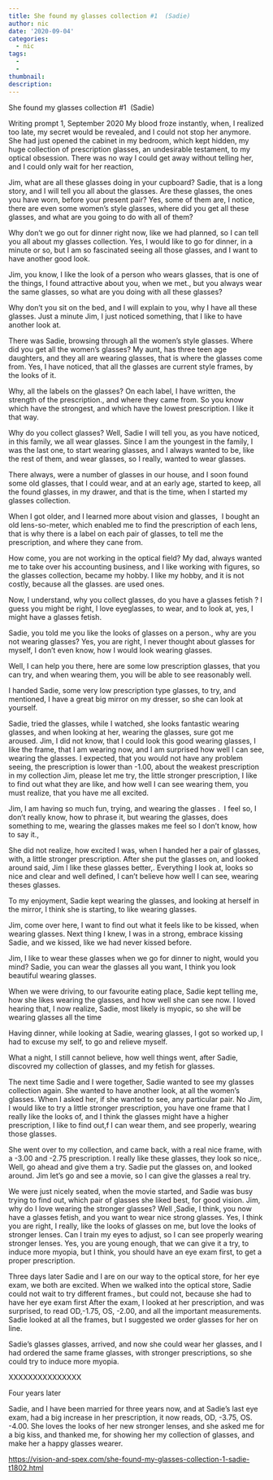 ```yaml
---
title: She found my glasses collection #1  (Sadie)
author: nic
date: '2020-09-04'
categories:
  - nic
tags:
  - 
  - 
thumbnail: 
description: 
---
```


She found my glasses collection #1  (Sadie)

Writing prompt 1, September 2020
My blood froze instantly, when, I realized too late, my secret would be revealed, and I could not stop her anymore.
She had just opened the cabinet in my bedroom, which kept hidden,
my huge collection of prescription glasses, an undesirable testament, to my optical obsession.
There was no way I could get away without telling her, and I could only wait for her reaction,


Jim, what are all these glasses doing in your cupboard?
Sadie, that is a long story, and I will tell you all about the glasses.
Are these glasses, the ones you have worn, before your present pair? 
Yes, some of them are,
I notice, there are even some women’s style glasses, where did you get all these glasses, and what are you going to do with all of them?

Why don’t we go out for dinner right now, like we had planned, so I can tell you all about my glasses collection.
Yes, I would like to go for dinner, in a minute or so, but I am so fascinated seeing all those glasses, and I want to have another good look.

Jim, you know, I like the look of a person who wears glasses, that is one of the things, I found attractive about you, when we met., but you always wear the same glasses, so what are you doing with all these glasses?

Why don’t you sit on the bed, and I will explain to you, why I have all these glasses.
Just a minute Jim, I just noticed something, that I like to have another look at.

There was Sadie, browsing through all the women’s style glasses.
Where did you get all the women’s glasses?
My aunt, has three teen age daughters, and they all are wearing glasses, that is where the glasses come from.
Yes, I have noticed, that all the glasses are current style frames, by the looks of it.

Why, all the labels on the glasses?
On each label, I have written, the strength of the prescription., and where they came from.
So you know which have the strongest, and which have the lowest prescription. I like it that way.

Why do you collect glasses?
Well, Sadie I will tell you, as you have noticed, in this family, we all wear glasses.
Since I am the youngest in the family, I was the last one, to start wearing glasses, and I always wanted to be, like the rest of them, and wear glasses, so I really, wanted to wear glasses.

There always, were a number of glasses in our house, and I soon found some old glasses, that I could wear, and at an early age, started to keep, all the found glasses, in my drawer, and that is the time, when I started my glasses collection.

When I got older, and I learned more about vision and glasses, 
I bought an old lens-so-meter, which enabled me to find the prescription of each lens, that is why there is a label on each pair of glasses, to tell me the prescription, and where they cane from.

How come, you are not working in the optical field?
My dad, always wanted me to take over his accounting business, and I like working with figures, so the glasses collection, became my hobby.
I like my hobby, and it is not costly, because all the glasses. are used ones.

Now, I understand, why you collect glasses, do you have a glasses fetish ?
I guess you might be right, I love eyeglasses, to wear, and to look at,
yes, I might have a glasses fetish.

Sadie, you told me you like the looks of glasses on a person., why are you not wearing glasses?
Yes, you are right, I never thought about glasses for myself, 
I don’t even know, how I would look wearing glasses.

Well, I can help you there, here are some low prescription glasses, that you can try, and when wearing them, you will be able to see reasonably well.

I handed Sadie, some very low prescription type glasses, to try, and 
mentioned, I have a great big mirror on my dresser, so she can look at yourself.

Sadie, tried the glasses, while I watched, she looks fantastic wearing glasses, and when looking at her, wearing the glasses, sure got me aroused.
Jim, I did not know, that I could look this good wearing glasses,
I like the frame, that I am wearing now, and I am surprised how well I can see, wearing the glasses.
I expected, that you would not have any problem seeing, the prescription is lower than -1.00, about the weakest prescription in my collection
Jim, please let me try, the little stronger prescription, I like to find out what they are like, and how well I can see wearing them, you must realize, that you have me all excited.

Jim, I am having so much fun, trying, and wearing the glasses . 
I feel so, I don’t really know, how to phrase it, but wearing the glasses, does something to me, wearing the glasses makes me feel so I don’t know, how to say it., 

She did not realize, how excited I was, when I handed her a pair of glasses, with, a little stronger prescription.
After she put the glasses on, and looked around said, Jim I like these glasses better,. 
Everything I look at, looks so nice and clear and well defined, I can’t believe how well I can see, wearing theses glasses.

To my enjoyment, Sadie kept wearing the glasses, and looking at herself in the mirror, I think she is starting, to like wearing
glasses.

Jim, come over here, I want to find out what it feels like to be kissed, when wearing glasses.
Next thing I knew, I was in a strong, embrace kissing Sadie, and we kissed, like we had never kissed before.

Jim, I like to wear these glasses when we go for dinner to night, would you mind?
Sadie, you can wear the glasses all you want, I think you look beautiful wearing glasses.

When we were driving, to our favourite eating place, Sadie kept telling me, how she likes wearing the glasses, and how well she can see now.
I loved hearing that, I now realize, Sadie, most likely is myopic, so she will be wearing glasses all the time 

Having dinner, while looking at Sadie, wearing glasses, I got so worked up, I had to excuse my self, to go and relieve myself.

What a night, I still cannot believe, how well things went, after Sadie, discovred my collection of glasses, and my fetish for glasses.

The next time Sadie and I were together, Sadie wanted to see my glasses collection again.
She wanted to have another look, at all the women’s glasses.
When I asked her, if she wanted to see, any particular pair.
No Jim, I would like to try a little stronger prescription, you have one frame that I really like the looks of, and I think the glasses might have a higher prescription, I like to find out,f I can wear them, and see properly, wearing those glasses.

She went over to my collection, and came back, with a real nice frame, with a -3.00 and -2.75 prescription.
I really like these glasses, they look so nice,.
Well, go ahead and give them a try.
Sadie put the glasses on, and looked around.
Jim let’s go and see a movie, so I can give the glasses a real try.

We were just nicely seated, when the movie started, and Sadie was busy trying to find out, which pair of glasses she liked best, for good vision.
Jim, why do I love wearing the stronger glasses?
Well ,Sadie, I think, you now have a glasses fetish, and you want to wear nice strong glasses.
Yes, I think you are right, I really, like the looks of glasses on me, but love the looks of stronger lenses.
Can I train my eyes to adjust, so I can see properly wearing stronger lenses.
Yes, you are young enough, that we can give it a try, to induce more myopia, but I think, you should have an eye exam first, to get a proper prescription.

Three days later Sadie and I are on our way to the optical store, for her eye exam, we both are excited.
When we walked into the optical store, Sadie could not wait to try different frames., but could not, because she had to have her eye exam first
After the exam, I looked at her prescription, and was surprised, to read OD,-1.75, OS, -2.00, and all the important measurements.
Sadie looked at all the frames, but I suggested we order glasses for her on line.

Sadie’s glasses glasses, arrived, and now she could wear her glasses, and I had ordered the same frame glasses, with stronger prescriptions, so she could try to induce more myopia.


XXXXXXXXXXXXXXX

Four years later

Sadie, and I have been married for three years now, and at Sadie’s last eye exam, had a big increase in her prescription, it now reads, OD, -3.75, OS. -4.00.
She loves the looks of her new stronger lenses, and she asked me for a big kiss, and thanked me, for showing her my collection of glasses, and make her a happy glasses wearer.

https://vision-and-spex.com/she-found-my-glasses-collection-1-sadie-t1802.html
